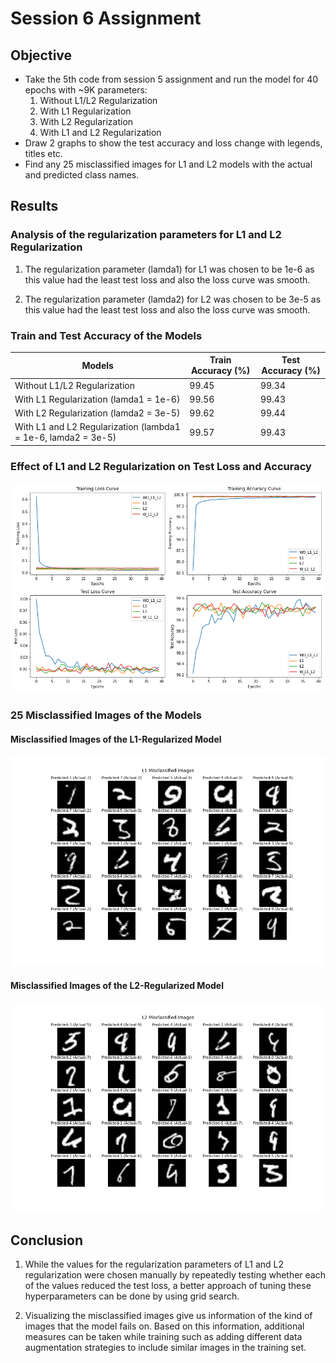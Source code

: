 # Session 6 Assignment

## Objective
* Take the 5th code from session 5 assignment and run the model for 40 epochs with ~9K parameters: 
  1. Without L1/L2 Regularization
  2. With L1 Regularization
  3. With L2 Regularization
  4. With L1 and L2 Regularization
* Draw 2 graphs to show the test accuracy and loss change with legends, titles etc.
* Find any 25 misclassified images for L1 and L2 models with the actual and predicted class names.

## Results
### Analysis of the regularization parameters for L1 and L2 Regularization
1. The regularization parameter (lamda1) for L1 was chosen to be 1e-6 as this value had the least test loss and also the loss curve was smooth.

2. The regularization parameter (lamda2) for L2 was chosen to be 3e-5 as this value had the least test loss and also the loss curve was smooth.

### Train and Test Accuracy of the Models
| Models | Train Accuracy (%) | Test Accuracy (%) |
| --- | --- | --- |
| Without L1/L2 Regularization | 99.45 | 99.34 |
| With L1 Regularization (lamda1 = 1e-6) | 99.56 | 99.43 |
| With L2 Regularization (lamda2 = 3e-5) | 99.62 | 99.44 |
| With L1 and L2 Regularization (lambda1 = 1e-6, lamda2 = 3e-5) | 99.57 | 99.43 |

### Effect of L1 and L2 Regularization on Test Loss and Accuracy
![Validation Loss and Accuracy](https://github.com/sagarigrandhi/EVA4/blob/master/S6/Results/train_test_loss_accuracy.png)

### 25 Misclassified Images of the Models
#### Misclassified Images of the L1-Regularized Model
![L1 Misclassified Images](https://github.com/sagarigrandhi/EVA4/blob/master/S6/Results/L1_misclassified_images.png)

#### Misclassified Images of the L2-Regularized Model
![L2 Misclassified Images](https://github.com/sagarigrandhi/EVA4/blob/master/S6/Results/L2_misclassified_images.png)

## Conclusion
1. While the values for the regularization parameters of L1 and L2 regularization were chosen manually by repeatedly testing whether each of the values reduced the test loss, a better approach of tuning these hyperparameters can be done by using grid search.

2. Visualizing the misclassified images give us information of the kind of images that the model fails on. Based on this information, additional measures can be taken while training such as adding different data augmentation strategies to include similar images in the training set. 
